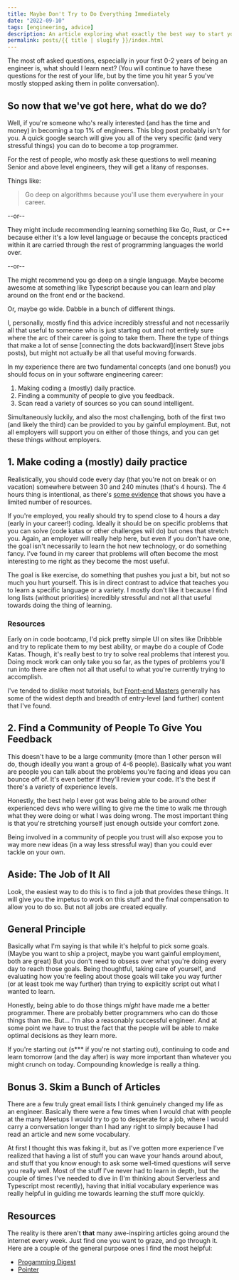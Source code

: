 ```yaml
---
title: Maybe Don't Try to Do Everything Immediately
date: "2022-09-10"
tags: [engineering, advice]
description: An article exploring what exactly the best way to start your tech career or take next steps after learning how to code.
permalink: posts/{{ title | slugify }}/index.html
---
```


The most oft asked questions, especially in your first 0-2 years of being an engineer is, what should I learn next? (You will continue to have these questions for the rest of your life, but by the time you hit year 5 you've mostly stopped asking them in polite conversation).

## So now that we've got here, what do we do?

Well, if you're someone who's really interested (and has the time and money) in becoming a top 1% of engineers. This blog post probably isn't for you. A quick google search will give you all of the very specific (and very stressful things) you can do to become a top programmer.

For the rest of people, who mostly ask these questions to well meaning Senior and above level engineers, they will get a litany of responses.

Things like:

> Go deep on algorithms because you'll use them everywhere in your career.

--or--

They might include recommending learning something like Go, Rust, or C++ because either it's a low level language or because the concepts practiced within it are carried through the rest of programming languages the world over.

--or--

The might recommend you go deep on a single language. Maybe become awesome at something like Typescript because you can learn and play around on the front end or the backend.

Or, maybe go wide. Dabble in a bunch of different things.

I, personally, mostly find this advice incredibly stressful and not necessarily all that useful to someone who is just starting out and not entirely sure where the arc of their career is going to take them. There the type of things that make a lot of sense [connecting the dots backward](insert Steve jobs posts), but might not actually be all that useful moving forwards.

In my experience there are two fundamental concepts (and one bonus!) you should focus on in your software engineering career:

1. Making coding a (mostly) daily practice.
2. Finding a community of people to give you feedback.
3. Scan read a variety of sources so you can sound intelligent.

Simultaneously luckily, and also the most challenging, both of the first two (and likely the third) can be provided to you by gainful employment. But, not all employers will support you on either of those things, and you can get these things without employers.

## 1. Make coding a (mostly) daily practice

Realistically, you should code every day (that you're not on break or on vacation) somewhere between 30 and 240 minutes (that's 4 hours). The 4 hours thing is intentional, as there's [some evidence](https://www.washingtonpost.com/lifestyle/wellness/productivity-focus-work-tips/2021/05/31/07453934-bfd0-11eb-b26e-53663e6be6ff_story.html) that shows you have a limited number of resources.

If you're employed, you really should try to spend close to 4 hours a day (early in your career!) coding. Ideally it should be on specific problems that you can solve (code katas or other challenges will do) but ones that stretch you. Again, an employer will really help here, but even if you don't have one, the goal isn't necessarily to learn the hot new technology, or do something fancy. I've found in my career that problems will often become the most interesting to me right as they become the most useful.

The goal is like exercise, do something that pushes you just a bit, but not so much you hurt yourself. This is in direct contrast to advice that teaches you to learn a specific language or a variety. I mostly don't like it because I find long lists (without priorities) incredibly stressful and not all that useful towards doing the thing of learning.

### Resources

Early on in code bootcamp, I'd pick pretty simple UI on sites like Dribbble and try to replicate them to my best ability, or maybe do a couple of Code Katas. Though, it's really best to try to solve real problems that interest you. Doing mock work can only take you so far, as the types of problems you'll run into there are often not all that useful to what you're currently trying to accomplish.

I've tended to dislike most tutorials, but [Front-end Masters](https://frontendmasters.com) generally has some of the widest depth and breadth of entry-level (and further) content that I've found.

## 2. Find a Community of People To Give You Feedback

This doesn't have to be a large community (more than 1 other person will do, though ideally you want a group of 4-6 people). Basically what you want are people you can talk about the problems you're facing and ideas you can bounce off of. It's even better if they'll review your code. It's the best if there's a variety of experience levels.

Honestly, the best help I ever got was being able to be around other experienced devs who were willing to give me the time to walk me through what they were doing or what I was doing wrong. The most important thing is that you're stretching yourself just enough outside your comfort zone.

Being involved in a community of people you trust will also expose you to way more new ideas (in a way less stressful way) than you could ever tackle on your own.

## Aside: The Job of It All

Look, the easiest way to do this is to find a job that provides these things. It will give you the impetus to work on this stuff and the final compensation to allow you to do so. But not all jobs are created equally.

## General Principle

Basically what I'm saying is that while it's helpful to pick some goals. (Maybe you want to ship a project, maybe you want gainful employment, both are great) But you don't need to obsess over what you're doing every day to reach those goals. Being thoughtful, taking care of yourself, and evaluating how you're feeling about those goals will take you way further (or at least took me way further) than trying to explicitly script out what I wanted to learn.

Honestly, being able to do those things _might_ have made me a better programmer. There are probably better programmers who can do those things than me. But... I'm also a reasonably successful engineer. And at some point we have to trust the fact that the people will be able to make optimal decisions as they learn more.

If you're starting out (s\*\*\* if you're not starting out), continuing to code and learn tomorrow (and the day after) is way more important than whatever you might crunch on today. Compounding knowledge is really a thing.

## Bonus 3. Skim a Bunch of Articles

There are a few truly great email lists I think genuinely changed my life as an engineer. Basically there were a few times when I would chat with people at the many Meetups I would try to go to desperate for a job, where I would carry a conversation longer than I had any right to simply because I had read an article and new some vocabulary.

At first I thought this was faking it, but as I've gotten more experience I've realized that having a list of stuff you can wave your hands around about, and stuff that you know enough to ask some well-timed questions will serve you really well. Most of the stuff I've never had to learn in depth, but the couple of times I've needed to dive in (I'm thinking about Serverless and Typescript most recently), having that initial vocabulary experience was really helpful in guiding me towards learning the stuff more quickly.

## Resources

The reality is there aren't **that** many awe-inspiring articles going around the internet every week. Just find one you want to graze, and go through it. Here are a couple of the general purpose ones I find the most helpful:

- [Progamming Digest](https://programmingdigest.net)
- [Pointer](http://www.pointer.io/)
